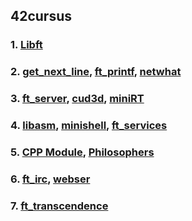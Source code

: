 
## 42cursus
### 1. [Libft](https://yeosong1.github.io/blog/posts/2020/04/21/libft.html)
### 2. [get_next_line](https://yeosong1.github.io/blog/posts/2020/04/21/get_next_line.html), [ft_printf](https://yeosong1.github.io/blog/posts/2020/04/21/ft_printf.html), [netwhat](https://yeosong1.github.io/blog/posts/2020/04/23/netwhat.html)
### 3. [ft_server](https://yeosong1.github.io/blog/posts/2020/4/23/ft_server.html), [cud3d](cub3d), [miniRT](_posts/miniRT.md)
### 4. [libasm](_posts/libasm), [minishell](minishell), [ft_services](ft_services)
### 5. [CPP Module](CPP_Module), [Philosophers](Philosophers)
### 6. [ft_irc](ft_irc), [webser](webser)
### 7. [ft_transcendence](ft_transcendence)
